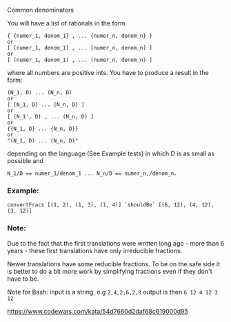Common denominators

You will have a list of rationals in the form

```
{ {numer_1, denom_1} , ... {numer_n, denom_n} }
or
[ [numer_1, denom_1] , ... [numer_n, denom_n] ]
or
[ (numer_1, denom_1) , ... (numer_n, denom_n) ]
```
where all numbers are positive ints. You have to produce a result in the form:

```
(N_1, D) ... (N_n, D)
or
[ [N_1, D] ... [N_n, D] ]
or
[ (N_1', D) , ... (N_n, D) ]
or
{{N_1, D} ... {N_n, D}}
or
"(N_1, D) ... (N_n, D)"
```
depending on the language (See Example tests) in which D is as small as possible and

```
N_1/D == numer_1/denom_1 ... N_n/D == numer_n,/denom_n.
```

### Example:
```
convertFracs [(1, 2), (1, 3), (1, 4)] `shouldBe` [(6, 12), (4, 12), (3, 12)]
```

### Note:
Due to the fact that the first translations were written long ago - more than 6 years - these first translations have only irreducible fractions.

Newer translations have some reducible fractions. To be on the safe side it is better to do a bit more work by simplifying fractions even if they don't have to be.

Note for Bash:
input is a string, e.g `2,4,2,6,2,8` output is then `6 12 4 12 3 12`

https://www.codewars.com/kata/54d7660d2daf68c619000d95
